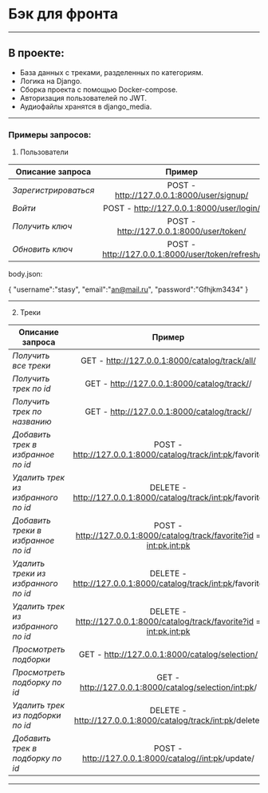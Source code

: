 # Бэк для фронта
____

## **В проекте:**

- База данных с треками, разделенных по категориям.
- Логика на Django.
- Cборка проекта с помощью Docker-compose.
- Авторизация пользователей по JWT.
- Аудиофайлы хранятся в django_media.

----

### Примеры запросов:

1. Пользователи

| Описание запроса       | Пример                | 
| ------------- |:------------------:| 
| _Зарегистрироваться_    |  POST - http://127.0.0.1:8000/user/signup/    | 
| _Войти_   | POST - http://127.0.0.1:8000/user/login/ | 
| _Получить ключ_  | POST - http://127.0.0.1:8000/user/token/     | 
| _Обновить ключ_ | POST - http://127.0.0.1:8000/user/token/refresh/    | 


body.json:

{
    "username":"stasy",
    "email":"an@mail.ru",
    "password":"Gfhjkm3434"
}

----
2. Треки


| Описание запроса       | Пример                | 
| ------------- |:------------------:| 
| _Получить все треки_    |  GET - http://127.0.0.1:8000/catalog/track/all/   | 
| _Получить трек по id_   | GET - http://127.0.0.1:8000/catalog/track/<id>/ | 
| _Получить трек по названию_  | GET - http://127.0.0.1:8000/catalog/track/<name>/     | 
| _Добавить трек в избранное по id_  | POST - http://127.0.0.1:8000/catalog/track/<int:pk>/favorite    | 
| _Удалить трек из избранного по id_  | DELETE - http://127.0.0.1:8000/catalog/track/<int:pk>/favorite    | 
| _Добавить треки в избранное по id_  | POST - http://127.0.0.1:8000/catalog/track/favorite?id = <int:pk>,<int:pk>   | 
| _Удалить треки из избранного по id_  | DELETE - http://127.0.0.1:8000/catalog/track/<int:pk>/favorite    | 
| _Удалить трек из избранного по id_  | DELETE - http://127.0.0.1:8000/catalog/track/favorite?id = <int:pk>,<int:pk>   |
| _Просмотреть подборки_  | GET - http://127.0.0.1:8000/catalog/selection/     | 
| _Просмотреть подборку по id_  | GET - http://127.0.0.1:8000/catalog/selection/<int:pk>/     | 
| _Удалить трек из подборки по id_  | DELETE - http://127.0.0.1:8000/catalog/track/<int:pk>/delete/    | 
| _Добавить трек в подборку по id_  | POST - http://127.0.0.1:8000/catalog//<int:pk>/update/ | 
---






